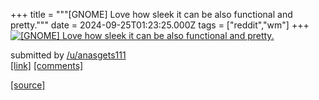 +++
title = """[GNOME] Love how sleek it can be also functional and pretty."""
date = 2024-09-25T01:23:25.000Z
tags = ["reddit","wm"]
+++
[![[GNOME] Love how sleek it can be also functional and pretty.](https://a.thumbs.redditmedia.com/LvZG3QIm4NQ5A2zOVq65eFzn2uaQb9ozUG-PvvRasm4.jpg "[GNOME] Love how sleek it can be also functional and pretty.")](https://www.reddit.com/r/unixporn/comments/1fostct/gnome_love_how_sleek_it_can_be_also_functional/)

submitted by [/u/anasgets111](https://www.reddit.com/user/anasgets111)  
[\[link\]](https://www.reddit.com/gallery/1fostct) [\[comments\]](https://www.reddit.com/r/unixporn/comments/1fostct/gnome_love_how_sleek_it_can_be_also_functional/)

[[source]](https://www.reddit.com/r/unixporn/comments/1fostct/gnome_love_how_sleek_it_can_be_also_functional/)
